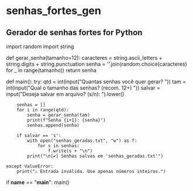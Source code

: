 # senhas_fortes_gen
Gerador de senhas fortes for Python
-------------------------------------------------------------------------------------
import random
import string

def gerar_senha(tamanho=12):
    caracteres = string.ascii_letters + string.digits + string.punctuation
    senha = ''.join(random.choice(caracteres) for _ in range(tamanho))
    return senha

def main():
    try:
        qtd = int(input("Quantas senhas você quer gerar? "))
        tam = int(input("Qual o tamanho das senhas? (recom. 12+) "))
        salvar = input("Deseja salvar em arquivo? (s/n): ").lower()

        senhas = []
        for i in range(qtd):
            senha = gerar_senha(tam)
            print(f"Senha {i+1}: {senha}")
            senhas.append(senha)

        if salvar == 's':
            with open("senhas_geradas.txt", "w") as f:
                for s in senhas:
                    f.write(s + "\n")
            print("\n[✔] Senhas salvas em 'senhas_geradas.txt'")

    except ValueError:
        print("⚠️ Entrada inválida. Use apenas números inteiros.")

if __name__ == "__main__":
    main()
